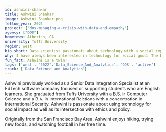 ```yaml
---
id: ashwini-shankar
title: Ashwini Shankar
image: Ashwini Shankar.png
fellow_year: 2022
project: ["dos-managing-a-crisis-with-data-and-empathy"]
agency: ["DOS"]
hometown: Atherton, CA
university: Tufts University
region: west
bio_short: Data scientist passionate about technology with a social impact
why: I have always been interested in technology for social good. The Digital Corps perfectly matches what I wanted to do with my degree and skillset, and it seemed like an incredible opportunity to make meaningful change because working in government provides a chance to have a broad impact and support policy-making through technology.
fun_fact: Ashwini is a twin!
tags: ['west', '2022','Data_Science_And_Analytics', 'DOS', 'active']
track: ['Data Science and Analytics']
---
```


Ashwini previously worked as a Senior Data Integration Specialist at an EdTech software company focused on supporting students who are English learners. She graduated from Tufts University with a B.S. in Computer Science and a B.A. in International Relations with a concentration in International Security. Ashwini is passionate about using technology for social impact as well as its intersection with ethics and policy. 

Originally from the San Francisco Bay Area, Ashwini enjoys hiking, trying new foods, and watching football in her free time.
